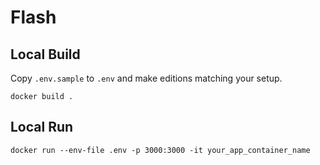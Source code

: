 # Flash 

## Local Build

Copy ```.env.sample``` to ```.env``` and make editions matching your setup.

```
docker build .
```

## Local Run

```
docker run --env-file .env -p 3000:3000 -it your_app_container_name
```
